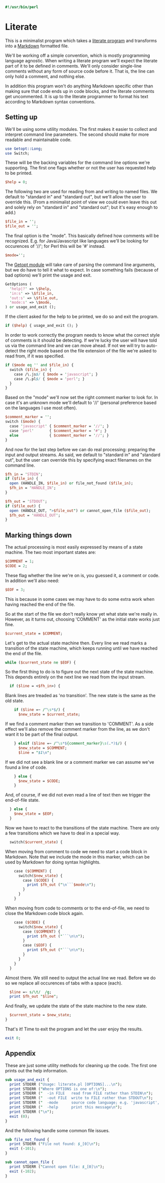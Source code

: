 
```perl
#!/usr/bin/perl

```

# Literate

This is a minimalist program which takes a [literate program](http://en.wikipedia.org/wiki/Literate_programming)
and transforms into a [Markdown](http://daringfireball.net/projects/markdown/)
formatted file.

We'll be working off a simple convention, which is mostly programming
language agnostic. When writing a literate program we'll expect the literate
part of it to be defined in comments. We'll only consider single-line
comments without any form of source code before it. That is, the line can
only hold a comment, and nothing else.

In addition this program won't do anything Markdown specific other than
making sure that code ends up in code blocks, and the literate comments get
uncommented. It is up to the literate programmer to format his text according
to Markdown syntax conventions.

## Setting up

We'll be using some utility modules. The first makes it easier to collect
and interpret command line parameters. The second should make for more
readable and maintainable code.

```perl
use Getopt::Long;
use Switch;

```

These will be the backing variables for the command line options we're
supporting. The first one flags whether or not the user has requested help
to be printed.

```perl
$help = 0;
```

The following two are used for reading from and writing to named files. We
default to "standard in" and "standard out", but we'll allow the user to
override this. (From a minimalist point of view we could even leave this out
and solely rely on "standard in" and "standard out"; but it's easy enough to
add.)

```perl
$file_in = '';
$file_out = '';
```

The final option is the "mode". This basically defined how comments will be
recognized. E.g. for Java/Javascript like languages we'll be looking for
occurences of '//'; for Perl this will be '#' instead.

```perl
$mode='';

```

The [Getopt module](http://perldoc.perl.org/Getopt/Long.html) will take care
of parsing the command line arguments, but we do have to tell it what to 
expect. In case something fails (because of bad options) we'll print the
usage and exit.

```perl
GetOptions (
  'help|?' => \$help,
  'in:s' => \$file_in,
  'out:s' => \$file_out,
  'mode:s' => \$mode,
) or usage_and_exit ();

```

If the client asked for the help to be printed, we do so and exit the
program.

```perl
if ($help) { usage_and_exit (); }

```

In order to work correctly the program needs to know what the correct style
of comments is it should be detecting. If we're lucky the user will have told
us via the command line and we can move ahead. If not we will try to
auto-detect the right mode based on the file extension of the file we're 
asked to read from, if it was specified.

```perl
if ($mode eq '' and $file_in) {
  switch ($file_in) {
    case /\.js$/ { $mode = 'javascript'; }
    case /\.pl$/ { $mode = 'perl'; }
  }
}

```

Based on the "mode" we'll now set the right comment marker to look for. In
case it's an unknown mode we'll default to '//' (personal preference based on
the languages I use most often).

```perl
$comment_marker = '';
switch ($mode) {
  case 'javascript' { $comment_marker = '//'; }
  case 'perl'       { $comment_marker = '#'; }
  else              { $comment_marker = '//'; }
}

```

And now for the last step before we can do real processing: preparing the
input and output streams. As said, we default to "standard in" and "standard
out", but the user can override this by specifying exact filenames on the
command line.

```perl
$fh_in = 'STDIN';
if ($file_in) {
  open (HANDLE_IN, $file_in) or file_not_found ($file_in);
  $fh_in = 'HANDLE_IN';
}

$fh_out = 'STDOUT';
if ($file_out) {
  open (HANDLE_OUT, ">$file_out") or cannot_open_file ($file_out);
  $fh_out = 'HANDLE_OUT';
}

```

## Marking things down

The actual processing is most easily expressed by means of a state machine.
The two most important states are:

```perl
$COMMENT = 1;
$CODE = 2;
```

These flag whether the line we're on is, you guessed it, a comment or code.
In addition we'll also need:

```perl
$EOF = 3;
```

This is because in some cases we may have to do some extra work when having
reached the end of the file.

So at the start of the file we don't really know yet what state we're really
in. However, as it turns out, choosing 'COMMENT' as the initial state works
just fine.

```perl
$current_state = $COMMENT;

```

Let's get to the actual state machine then. Every line we read marks a
transition of the state machine, which keeps running until we have reached
the end of the file.

```perl
while ($current_state ne $EOF) {
```

So the first thing to do is to figure out the next state of the state 
machine. This depends entirely on the next line we read from the input
stream.

```perl
  if ($line = <$fh_in>) {
```

Blank lines are treaded as 'no transition'. The new state is the same as
the old state.

```perl
    if ($line =~ /^\s*$/) {
      $new_state = $current_state;
```

If we find a comment marker then we transition to 'COMMENT'. As a side
effect we'll also remove the comment marker from the line, as we don't
want it to be part of the final output.

```perl
    } elsif ($line =~ /^\s*${comment_marker}\s(.*)$/) {
      $new_state = $COMMENT;
      $line = "$1\n";
```

If we did not see a blank line or a comment marker we can assume we've
found a line of code.

```perl
    } else {
      $new_state = $CODE;
    }
```

And, of course, if we did not even read a line of text then we trigger the
end-of-file state.

```perl
  } else {
    $new_state = $EOF;
  }

```

Now we have to react to the transitions of the state machine. There are
only a few transitions which we have to deal in a special way.

```perl
  switch($current_state) {
```

When moving from comment to code we need to start a code block in
Markdown. Note that we include the mode in this marker, which can be used
by Markdown for doing syntax highlights.

```perl
    case ($COMMENT) {
      switch($new_state) {
        case ($CODE) {
          print $fh_out ("\n```$mode\n");
        }
      }
    }
```

When moving from code to comments or to the end-of-file, we need to close
the Markdown code block again.

```perl
    case ($CODE) {
      switch($new_state) {
        case ($COMMENT) {
          print $fh_out ("```\n\n");
        }
        case ($EOF) {
          print $fh_out ("```\n\n");
        }
      }
    }   
  }

```

Almost there. We still need to output the actual line we read. Before we
do so we replace all occurences of tabs with a space (each).

```perl
  $line =~ s/\t/  /g;
  print $fh_out "$line";

```

And finally, we update the state of the state machine to the new state.

```perl
  $current_state = $new_state;
}

```

That's it! Time to exit the program and let the user enjoy the results.

```perl
exit 0;

```

## Appendix

These are just some utility methods for cleaning up the code. The first one
prints out the help information.

```perl
sub usage_and_exit {
  print STDERR ("Usage: literate.pl [OPTIONS]...\n");
  print STDERR ("Where OPTIONS is one of:\n");
  print STDERR ("  -in FILE   read from FILE rather than STDIN\n");
  print STDERR ("  -out FILE  write to FILE rather than STDOUT\n");
  print STDERR ("  -mode      source code language; e.g. 'javascript', 'perl'\n");
  print STDERR ("  -help      print this message\n");
  print STDERR ("\n");
  exit (0);
}

```

And the following handle some common file issues.

```perl
sub file_not_found {
  print STDERR ("File not found: $_[0]\n");
  exit (-101);
}

sub cannot_open_file {
  print STDERR ("Cannot open file: $_[0]\n");
  exit (-102);
}
```

